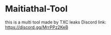 # Maitiathal-Tool
this is a multi tool made by TXC leaks
Discord link: https://discord.gg/MrrPPz2KeB
